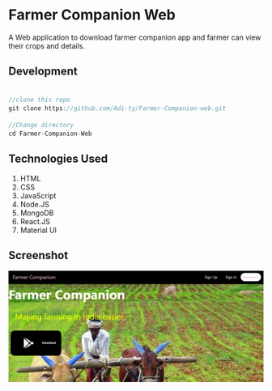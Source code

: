 # Farmer Companion Web
A Web application to download farmer companion app and farmer can view their crops and details.


## Development

```javascript

//clone this repo
git clone https://github.com/Adi-ty/Farmer-Companion-web.git

//Change directory
cd Farmer-Companion-Web

```

## Technologies Used

1. HTML
2. CSS
3. JavaScript
4. Node.JS
5. MongoDB
6. React.JS
7. Material UI

## Screenshot

<img src="./Images/home.png" />

